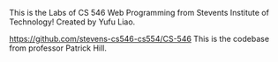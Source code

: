 This is the Labs of CS 546 Web Programming from Stevents Institute of Technology!
Created by Yufu Liao.

https://github.com/stevens-cs546-cs554/CS-546
This is the codebase from professor Patrick Hill.